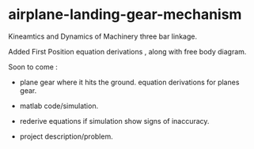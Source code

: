 # airplane-landing-gear-mechanism

Kineamtics and Dynamics of Machinery
three bar linkage. 

Added First Position equation derivations , along with free body diagram. 

Soon to come : 
  * plane gear where it hits the ground.
    equation derivations for planes gear. 
  
  * matlab code/simulation. 
  
  * rederive equations if simulation show signs of inaccuracy.
  * project description/problem.
